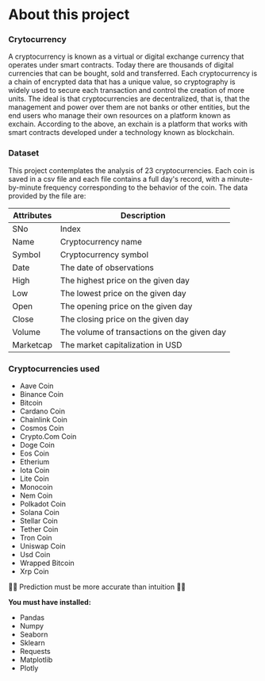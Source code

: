 # About this project 

### Crytocurrency

A cryptocurrency is known as a virtual or digital exchange currency that operates under smart contracts. Today there are thousands of digital currencies that can be bought, sold and transferred. Each cryptocurrency is a chain of encrypted data that has a unique value, so cryptography is widely used to secure each transaction and control the creation of more units. The ideal is that cryptocurrencies are decentralized, that is, that the management and power over them are not banks or other entities, but the end users who manage their own resources on a platform known as exchain. According to the above, an exchain is a platform that works with smart contracts developed under a technology known as blockchain.

###  Dataset 

This project contemplates the analysis of 23 cryptocurrencies. Each coin is saved in a csv file and each file contains a full day's record, with a minute-by-minute frequency corresponding to the behavior of the coin. The data provided by the file are:

Attributes    |  Description
------------- | -------------
SNo | Index
Name | Cryptocurrency name
Symbol | Cryptocurrency symbol
Date | The date of observations
High | The highest price on the given day
Low | The lowest price on the given day
Open | The opening price on the given day
Close | The closing price on the given day
Volume | The volume of transactions on the given day
Marketcap |  The market capitalization in USD

### Cryptocurrencies used 

- Aave Coin
- Binance Coin
- Bitcoin
- Cardano Coin
- Chainlink Coin
- Cosmos Coin
- Crypto.Com Coin
- Doge Coin
- Eos Coin
- Etherium 
- Iota Coin
- Lite Coin
- Monocoin
- Nem Coin
- Polkadot Coin
- Solana Coin
- Stellar Coin
- Tether Coin
- Tron Coin
- Uniswap Coin
- Usd Coin
- Wrapped Bitcoin
- Xrp Coin

🤖💚 Prediction must be more accurate than intuition 💚🦾


**You must have installed:**

- Pandas
- Numpy
- Seaborn
- Sklearn
- Requests
- Matplotlib
- Plotly
